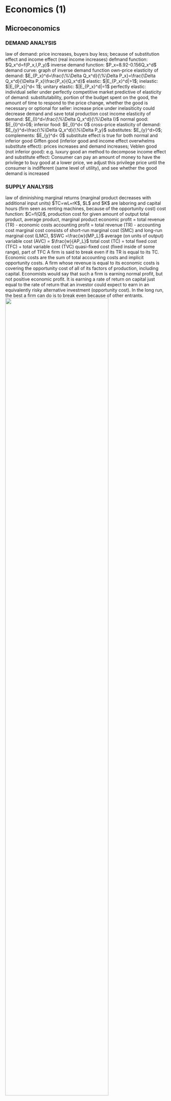 <h1>Economics (1)</h1>
<h2>Microeconomics</h2>
<h3>DEMAND ANALYSIS</h3>
<!--  -->
law of demand: price increases, buyers buy less; because of substitution effect and income effect (real income increases) 
defmand function: $Q_x^d=f(P_x,I,P_y)$
inverse demand function: $P_x=8.92-0.156Q_x^d$
demand curve: graph of inverse demand function
own-price elasticity of demand: $E_{P_x}^d=\frac{\%\Delta Q_x^d}{\%\Delta P_x}=\frac{\Delta Q_x^d}{\Delta P_x}\frac{P_x}{Q_x^d}$
elastic: $|E_{P_x}^d|>1$; inelastic: $|E_{P_x}|^d< 1$; unitary elastic: $|E_{P_x}^d|=1$
perfectly elastic: individual seller under perfectly competitive market
predictive of elasticity of demand: substitutability, portion of the budget spent on the good, the amount of time to respond to the price change, whether the good is necessary or optional
for seller: increase price under inelasiticity could decrease demand and save total production cost
income elasticity of demand: $E_{I}^d=\frac{\%\Delta Q_x^d}{\%\Delta I}$
normal good: $E_{I}^d>0$; inferior food: $E_{I}^d< 0$
cross-price elasticity of demand: $E_{y}^d=\frac{\%\Delta Q_x^d}{\%\Delta P_y}$
substitutes: $E_{y}^d>0$; complements: $E_{y}^d< 0$
substitute effect is true for both normal and inferior good
Giffen good (inferior good and income effect overwhelms substitute effect): prices increases and demand increases; Veblen good (not inferior good): e.g. luxury good
an method to decompose income effect and substitute effect: Consumer can pay an amount of money to have the privilege to buy good at a lower price, we adjust this privilege price until the consumer is indifferent (same level of utility), and see whether the good demand is increased
<h3>SUPPLY ANALYSIS</h3>
<!--  -->
law of diminishing marginal returns (marginal product decreases with additional input units)
$TC=wL+rK$, $L$ and $K$ are laboring and capital hours (firm seen as renting machines, because of the opportunity cost)
cost function: $C=f(Q)$, production cost for given amount of output
total product, average product, marginal product
economic profit = total revenue (TR) - economic costs
accounting profit = total revenue (TR) - accounting cost
marginal cost consists of short-run marginal cost (SMC) and long-run marginal cost (LMC), $SWC =\frac{w}{MP_L}$
average (on units of output) variable cost (AVC) = $\frac{w}{AP_L}$
total cost (TC) = total fixed cost (TFC) + total variable cost (TVC)
quasi-fixed cost (fixed inside of some range), part of TFC
<!--  -->
A firm is said to break even if its TR is equal to its TC.
Economic costs are the sum of total accounting costs and implicit opportunity costs.
A firm whose revenue is equal to its economic costs is covering the opportunity cost of all of its factors of production, including capital. Economists would say that such a firm is earning normal profit, but not positive economic profit. It is earning a rate of return on capital just equal to the rate of return that an investor could expect to earn in an equivalently risky alternative investment (opportunity cost).
In the long run, the best a firm can do is to break even because of other entrants.
<img src="images/CFA-Economics-supply%20analysis-equilibrium.png" width="80%"/>
<img src="images/CFA-economics-supply%20analysis-shutdown.png" width="100%"/>
In the example of TC, opportunity of the asset is reflected in the MVC (return of asset) and TC (could have sold the machine)?
<!--  -->
LRAC curve is an envelope curve of SATC curve:
<img src="images/CFA-Economics-supply analysis-lrac.png" width="100%"/>
The minimum point on the LRAC curve is referred to as the minimum efficient scale. The minimum efficient scale is the optimal firm size under perfect competition over the long run.


<h3>MARKET STRUCTURES ANALYSIS</h3>
<!--  -->
perfect competition, monopolistic competition (cola, cosmetics), oligopoly, and monopoly
five factors determine market structure:
* The number and relative size of firms supplying the product;
* The degree of product differentiation;
* The power of the seller over pricing decisions;
* The relative strength of the barriers to market entry and exit;
* The degree of non-price competition.

$ε_P = –\frac{\%\Delta Q_x^d}{\%\Delta P_x}$
Consumer surplus is defined as the difference between the value that a consumer places on the units purchased and the amount of money that was required to pay for them. Demand curve can therefore be considered a marginal value curve
<h4>OLIGOPOLY</h4>
There are three basic pricing strategies: pricing interdependence (price war), the Cournot assumption, and the Nash equilibrium
pricing interdependence: DD is the demand curve when all participants make the same move, dd is the demand curve when only one participant make that move, which explains the price stability, but not the initial price:
<img src="images/cfa-economics-market structure-kinked curve.jpg" width="100%"/>
In long run, market share is temporary.
<h4>COURNOT</h4>
In the Cournot assumption, each firm determines its profit-maximizing production level by assuming that the other firms’ output will not change
<h4>NASH EQUILIBRIUM</h4>
<!-- -->
formal price collusion is called cartel, 6 factors:
* The number and size distribution of sellers
* The similarity of the products
* Cost structure
* Order size and frequency
* The strength and severity of retaliation
* The degree of external competition
<h4>STACKELBERG MODEL</h4>
the leader firm chooses its output first and then the follower firm chooses after observing the leader’s output


<h3>MONOPOLY</h3>
<!--  -->
factors: patent/copyright, control over critical resources, government-controlled authorization (because of the significant entry cost), brand loyalty and Network effects (result from synergies related to increasing market penetration)
*besides quantity and price, monopolist can also adjust the quality
<h3>PRICE DISCRIMINATION</h3>
<!--  -->
first degree: perfect
second degree: quantity-based
third degree: customer-based
<h3>IDENTIFICATION OF MARKET STRUCTURE</h3>
<!--  -->
econometric: regression
concentration ratio
Herfindahl–Hirschman index (HHI): square of the market share





<h2>Macroeconomics</h2>
<h3>AGGREGATE OUTPUT AND INCOME</h3>
<h4>GDP</h4>
<!-- 120 -->
aggregate output = aggregate income = aggregate expenditure (the total amount spent on the goods and services produced)
in the (domestic) economy during the period
for simplicity, it is standard in macroeconomics to attribute all income to the household sector, because government is non-profit
Gross domestic product (GDP) measures:
* the market value of all final goods and services produced within the economy during a given period (output definition) or, equivalently,
* the aggregate income earned by all households, all companies, and the government within the economy during a given period (income definition).
<!--  -->
GDP criterion:
* All goods and services included in the calculation of GDP must be produced during the measurement period, excluding unemployment compensation and appreciation of asset
* those whose value can be determined by being sold in the market, excluding gardening and commuting (*two examples, government service, at cost and owner-occupied housing (easy to calculate, compared to self gardening), are included in GDP)
* Only the market value of final goods and services is included in GDP, excluding intermediate good
  
Nominal $\text{GDP}_t=P_tQ_t$; real $\text{GDP}_t=P_BQ_t$, $P_B$ is price in the base years
GDP deflator=Nominal GDP/Real GDP*100
$\begin{aligned}\text{GDP}&=C+I+G+(X−M)\\
&=(C+G_C)+(I+G_I)+(X−M)\end{aligned}$
A trade deficit must be funded by a capital inflow.
<h4>GDI</h4>
<!--  -->
GDP = Gross domestic income (GDI) = Net domestic income + Consumption of fixed capital (CFC) + Statistical discrepancy
$\begin{aligned}
\text{GDP} &= \text{Consumer spending on goods and services}\\
&+\text{Business gross fixed investment}\\
&+\text{Change in inventories}\\
&+\text{Government spending on goods and services}\\
&+\text{Government gross fixed investment}\\
&+\text{Exports Imports}\\
&+\text{Statistical discrepancy}\end{aligned}$
$\begin{aligned}
\text{GDI}&= \text{Compensation of employees}\\
&+\text{Gross operating surplus}\\
&+\text{Gross mixed income(farm, nonfarm, rent)}\\
&+\text{Taxes less subsidies on production}\\
&+\text{Taxes less subsidies on products and imports}\end{aligned}$
Personal income (household primary income) = Compensation of employees + Net mixed income + Net property income
<h4>Relationship among Saving, Investment, the Fiscal Balance and the Trade Balance</h4>
<!--  -->
$Y+F-S_B-R=C+S_H$, where $Y$ is GDP, $F$ is transfer payment, $R$ is tax, $S_B$ is business saving
$\rightarrow$ $Y=C+S+T=C+(S_H+S_B)+(R-F)$
$\rightarrow$ $S=I+(G-T)+(X-M)$
$\rightarrow$ $(G-T)=(S-I)-(X-M)$
$C=C(Y-S_B-T)\approx C(Y-T)$
marginal propensity to consume, marginal propensity to save
average propensity to consume (APC), C/Y, is a good proxy for MPC
$I = I(r, Y)$, decreasing in real interest rate $r$ and increasing in GDP
$G-T=\overline{G}-t(Y)$, where $G$ is an exogenous policy and to some extent, $T$ depends on economic need
<h3>AGGREGATE DEMAND AND AGGREGATE SUPPLY</h3>
<h4>AGGREGATE DEMAND</h4>
<!--  -->
aggregate demand curve slopes downward because of:
* wealth effect
* interest rate effect: higher interest rate decreases investment demand and affect consumption (mainly large purchases)
* real exchange rate effect: internation good as substitutes; price increases, interest rate increas and then domestic currency appreciates
  
price as dependent variable in this model, moves along the aggregate demand curve
<h4>AGGREGATE SUPPLY</h4>
<!--  -->
The “long run” here is long enough that wages, prices, and expectations can adjust but not long enough that physical capital is a variable input. So $Y=F(\overline{K},\overline{L})=\overline{Y}$
<img src="images/cfa-economics-marcro-aggregate supply.png" width="100%"/>
Shift in AD curve:
* Household Wealth: higher equity price makes it easier for household to achieve its wealth accumlation goals and increase consumption
* Consumer and Business Expectations
* Capacity Utilization: higher capacity, more investment and AD curve shifts to right
* Fiscal policy
* monetary policy: more money, lower interest rate, household will purchase durable good, credit limit will be raised and credit standard will be loosened
* exchange rate
* Growth in the Global Economy

higer consumption implies higher equity price
<!-- 149 -->
Shift in SRAS curve:
* Change in Nominal Wages: nominal wage increases, SRAS shifts to left, LRAS does not change
* Change in Input Prices
* Change in Expectations about Future Prices
* Change in Business Taxes and Subsidies
* Change in the Exchange Rate: domestic currency appreciates, material from other countries cheaper

Shift in LRAS curve:
* supply of labor and quality of labor forces (human capital),
* supply of natural resources,
* supply of physical capital, and
* productivity and technology.
<h4>Equilibrium GDP and Prices</h4>
<!--  -->
4 types of macroeconomic equilibrium:
* long-run equilibrium
* short-run recessionary gap
<img src="images/cfa-economics-macro-recessionary gap.png" width="100%"/>
under this situation, invest less in cyclical companies (automobile and chemical) and more in defensive companies (food and pharmeceutical), 
* short-run inflationary gap
<img src="images/cfa-economics-macro-inflationary gap.png" width="100%"/>
* short-run stagflation
<img src="images/cfa-economics-macro-stagflation.png" width="100%"/>
<!-- 171 -->
<h4>ECONOMIC GROWTH AND SUSTAINABILITY</h4>
<!-- 199 -->
**sustainable rate of economic growth** : the rate of increase in the economy’s productive capacity or potential GDP (LRAS).
<h5>Solow's model</h5>
<!--  -->
production function: $Y=AF(L,K)$, where $A$ is total factor productivity and could not be directly observed, but instead eastimated; it is a redisual effect.
assumption:
* $tAF(L,K)=AF(tL,tK)$
* diminishing marginal productivity for any input solely
* no externalities for input

there should be a convergence of incomes between developed and developing countires over time.
Growth in potential GDP = Growth in TFP + $W_L$ (Growth in labor) + $W_C$ (Growth in capital)
Growth in per capita potential GDP = Growth in TFP +
$W_C$ (Growth in capital-to-laborratio)
<img src="images/cfa-economics-macro-economic growth.png" width="100%"/>
$A$ concludes: human capital (quality of labor), technology, natural resources, public infrastructure, pollution, economic environment (legal and political)
$Y/L=AF(1,K/L)$, where $Y/L$ = Labor productivity = Real GDP/Aggregate hours
Potential GDP = Aggregate hours worked × Labor productivity $\Rightarrow$ Potential growth rate = Long-term growth rate of aggregate hours worked +
Long-term labor productivity growth rate


<h3>BUSINESS CYCLES</h3>
<!-- 199 -->
business cycles rely mainly on business enterprises—therefore, not agrarian societies or centrally planned economies.
Types of cycles:
* classical cycle: peak and trough
* growth cycle (which CFA use)
* growth rate cycle
  <img src="images/cfa-economics-macro-cycle.png" width="100%"/>

Four phases: recovery, expansion, slow down and contraction
equity market is a leading indicator of the economy
recession: Real GDP has two consecutive quarters of negative growth
<h4>CREDIT CYCLES</h4>
<!--  -->
business cycles can be amplified because of finance cycle
monetary and fiscal policy traditionally concentrate on reducing the volatility of business cycles
<h4>DIFFERENT PERSEPCTIVES</h4>
<!--  -->
Firm:
* Employment
* capital spending: first light equipment, then heavy equipment
* Inventory

household:
* consumpytion: durable good > service > non-durable, in cyclical order
* income: durables move with disposable income, while service tracks permanant income (excludes sudden loss and gain)

Housing sector: late buying (like equity)
External trade sector
<h4>THEORETICAL CONSIDERATION</h4>
<!--  -->
Neoclassical Economics, (RBC (real business cycle)):
* monetary and fiscal policy has lags/delays, amplifying the cycle
* invisible hand results from the utility maximization
* provide better information for market participants to allow price and production to adjust in time

The Austrian School:
* stress monetary policy
* markets are flexible and prices are easy to adjust, supply curve (even short run) is actually steep
* policy maker should not intervene

Monetarism:
* money supply needs to grow at a moderate rate
* business cycle results from exogenous shock and   government intervention, policy should be clear to decrease uncertainty for market participants

Keynesianism:
* government should intervene more on fiscal policy, because confidence might be low
* nominal wage is sticky and supply curve is flat
* in the long run, we are all dead 

Minsky moment: When he looks down and sees that he is walking on thin air, he panics and falls to the bottom of the canyon
<h4>INDICATOR</h4>
<img src="images/cfa-economics-macro-indicator.png" width="100%"/>
<h4>UNEMPLOYMENT</h4>
<!--  -->
Labor force = employed + unemployed (who are seeking jobs), unemployed consists of long-term unemployed and frictionally unemployed
unemployment rate = unemployed/labor force
participation rate = labor force/working age
underemployed
discouraged worker: those who stopped looking for a job
<h4>INFLATION</h4>
<!--  -->
deflation, hyperinflation and disinflation (slowdown inflation)
hyperinfaltion has a vicious circle like machanism (price increases, people are eager to change money into real good)
price index: fisher index = sqrt of (Laspeyres index (old basket) and Paasche index (new basket))
Laspeyres index's biases: substitution bias, quality bias and new product bias
CPI (consumer price index) and PPI (producer price index)
headline inflation (all goods) and core inflation (except food and energy), core inflation is to exclude the effect of short term changes
cost push (wage) inflation and demand pull inflation
non-accelerating inflation rate of unemployment (NAIRU) (effective index before unemployment reaches low levels)
unit labor cost (ULC) = output per hour per worker/total labor compensation per hour per worker






<h1>Economics (2)</h1>
<!-- 269 -->
<h2>Monetary and fiscal policy</h2>
<h3>MONETARY POLICY</h3>
<!--  -->








